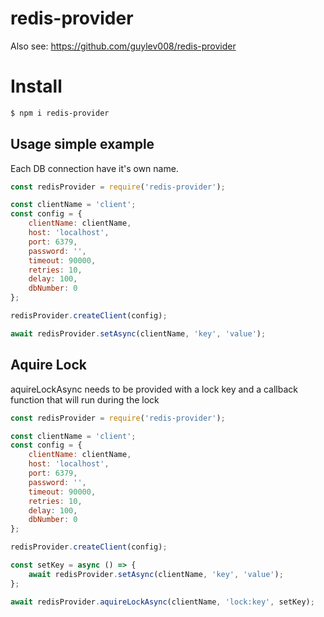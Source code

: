 # redis-provider

Also see: https://github.com/guylev008/redis-provider

# Install

```bash
$ npm i redis-provider
```

## Usage simple example

Each DB connection have it's own name.

```jsx
const redisProvider = require('redis-provider');

const clientName = 'client';
const config = {
	clientName: clientName,
	host: 'localhost',
	port: 6379,
	password: '',
	timeout: 90000,
	retries: 10,
	delay: 100,
	dbNumber: 0
};

redisProvider.createClient(config);

await redisProvider.setAsync(clientName, 'key', 'value');
```

## Aquire Lock

aquireLockAsync needs to be provided with a lock key and a callback function that will run during the lock

```jsx
const redisProvider = require('redis-provider');

const clientName = 'client';
const config = {
	clientName: clientName,
	host: 'localhost',
	port: 6379,
	password: '',
	timeout: 90000,
	retries: 10,
	delay: 100,
	dbNumber: 0
};

redisProvider.createClient(config);

const setKey = async () => {
	await redisProvider.setAsync(clientName, 'key', 'value');
};

await redisProvider.aquireLockAsync(clientName, 'lock:key', setKey);
```
